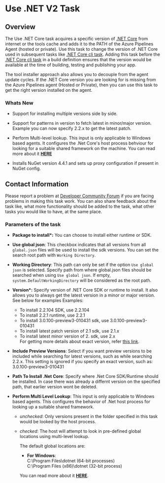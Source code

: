 #  Use .NET V2 Task

## Overview

The Use .NET Core task acquires a specific version of [.NET Core](https://docs.microsoft.com/en-us/dotnet/core/tools/?tabs=netcore2x) from internet or the tools cache and adds it to the PATH of the Azure Pipelines Agent (hosted or private). Use this task to change the version of .NET Core used in subsequent tasks like [.NET Core cli task](https://github.com/Microsoft/azure-pipelines-tasks/tree/master/Tasks/DotNetCoreCLIV2).
Adding this task before the [.NET Core cli task](https://github.com/Microsoft/azure-pipelines-tasks/tree/master/Tasks/DotNetCoreCLIV2) in a build definition ensures that the version would be available at the time of building, testing and publishing your app.

The tool installer approach also allows you to decouple from the agent update cycles. If the .NET Core version you are looking for is missing from the Azure Pipelines agent (Hosted or Private), then you can use this task to get the right version installed on the agent.

### Whats New
- Support for installing multiple versions side by side.

- Support for patterns in version to fetch latest in minor/major version. Example you can now specify 2.2.x to get the latest patch.

- Perform Multi-level lookup. This input is only applicable to Windows based agents. It configures the .Net Core's host process behviour for looking for a suitable shared framework on the machine. You can read more about it **[HERE](https://github.com/dotnet/core-setup/blob/master/Documentation/design-docs/multilevel-sharedfx-lookup.md)**

- Installs NuGet version 4.4.1 and sets up proxy configuration if present in NuGet config.

## Contact Information

Please report a problem at [Developer Community Forum](https://developercommunity.visualstudio.com/spaces/21/index.html) if you are facing problems in making this task work.  You can also share feedback about the task like, what more functionality should be added to the task, what other tasks you would like to have, at the same place.

### Parameters of the task

* **Package to install\*:** You can choose to install either runtime or SDK.

* **Use global json**: This checkbox indicates that all versions from all `global.json` files will be used to install the sdk versions. You can set the search root path with `Working Directory`.

* **Working Directory**: This path can only be set if the option `Use global json` is selected. Specify path from where global.json files should be searched when using `Use global json`. If empty, `system.DefaultWorkingDirectory` will be considered as the root path.

* **Version\*:** Specify version of .NET Core SDK or runtime to install. It also allows you to always get the latest version in a minor or major version. See below for examples
Examples:
  - To install 2.2.104 SDK, use 2.2.104
  - To install 2.2.1 runtime, use 2.2.1
  - To install 3.0.100-preview3-010431 sdk, use 3.0.100-preview3-010431
  - To install latest patch version of 2.1 sdk, use 2.1.x
  - To install latest minor version of 2. sdk, use 2.x<br/>For getting more details about exact version, refer [this link](https://dotnetcli.blob.core.windows.net/dotnet/release-metadata/releases-index.json).


* **Include Preview Versions**: Select if you want preview versions to be included while searching for latest versions, such as while searching 2.2.x. This setting is ignored if you specify an exact version, such as: 3.0.100-preview3-010431


* **Path To Install .Net Core**: Specify where .Net Core SDK/Runtime should be installed. In case there was already a differnt version on the specified path, that earlier version wont be deleted.


* **Perform Multi Level Lookup**: This input is only applicable to Windows based agents. This configures the behavior of .Net host process for looking up a suitable shared framework.
  * *unchecked*: Only versions present in  the folder specified in this task would be looked by the host process.
  * *checked*: The host will attempt to look in pre-defined global locations using multi-level lookup.

    The default global locations are:
    - **For Windows**:
    <br/>C:\\Program Files\\dotnet (64-bit processes)
    <br/>C:\\Program Files (x86)\\dotnet (32-bit process)

    You can read more about it [**HERE**](https://github.com/dotnet/core-setup/blob/master/Documentation/design-docs/multilevel-sharedfx-lookup.md).<br/>
